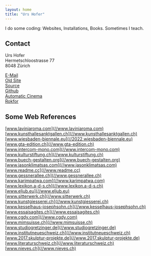 ```yaml
---
layout: home
title: "Urs Hofer"
---
```


I do some coding: Websites, Installations, Books. Sometimes I teach.


Contact
-------

Urs Hofer  
Hermetschloostrasse 77  
8048 Zürich  
  
[E-Mail](mailto:cut@automatic-cinema.com)  
[Old Site](//legacy.urshofer.ch)  
[Source](//github.com/urshofer/urshofer.ch)  
[Github](//www.github.com/urshofer)  
[Automatic Cinema](//www.automatic-cinema.com)  
[Rokfor](//www.rokfor.ch)


Some Web References
-------------------

[www.laviniaroma.com](//www.laviniaroma.com)  
[www.kunsthallesanktgallen.ch](//www.kunsthallesanktgallen.ch)  
[www.wiesbaden-biennale.eu](//2022.wiesbaden-biennale.eu)  
[www.gta-edition.ch](//www.gta-edition.ch)  
[www.intercom-mono.com](//www.intercom-mono.com)  
[www.kulturstiftung.ch](//www.kulturstiftung.ch)  
[www.buech-gestalten.org](//www.buech-gestalten.org)  
[www.jasonklimatsas.com](//www.jasonklimatsas.com)  
[www.readme.cc](//www.readme.cc)  
[www.gessnerallee.ch](//www.gessnerallee.ch)  
[www.karimpatwa.com](//www.karimpatwa.com)  
[www.lexikon.a-d-s.ch](//www.lexikon.a-d-s.ch)  
[www.eljub.eu](//www.eljub.eu)  
[www.sitterwerk.ch](//www.sitterwerk.ch)  
[www.kunstgiesserei.ch](//www.kunstgiesserei.ch)  
[www.kesselhaus-josephsohn.ch](//www.kesselhaus-josephsohn.ch)  
[www.essaisagites.ch](//www.essaisagites.ch)  
[www.cgdy.com](//www.cgdy.com)  
[www.mimsuisse.ch](//www.mimsuisse.ch)  
[www.studiogretzinger.de](//www.studiogretzinger.de)  
[www.institutneueschweiz.ch](//www.institutneueschweiz.ch)  
[www.2017.skulptur-projekte.de](//www.2017.skulptur-projekte.de)  
[www.literaturschweiz.ch](//www.literaturschweiz.ch)  
[www.nieves.ch](//www.nieves.ch)  
